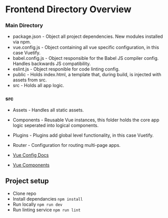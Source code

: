 # Frontend Directory Overview

### Main Directory
-   package.json    - Object all project dependencies. New modules installed via npm.
-   vue.config.js   - Object containing all vue specific configuration, in this case Vuetify.
-   babel.config.js - Object responsible for the Babel JS compiler config. Handles backwards JS compatibility.
-   eslint.js       - Object responible for code linting config.
-   public          - Holds index.html, a template that, during build, is injected with assets from src.
-   src             - Holds all app logic.

### src
-   Assets          - Handles all static assets.
-   Components      - Reusable Vue instances, this folder holds the core app logic seperated into logical components.
-   Plugins         - Plugins add global level functionality, in this case Vuetify.
-   Router          - Configuration for routing multi-page apps.

-   [Vue Config Docs](https://cli.vuejs.org/config/)
-   [Vue Components](https://vuejs.org/v2/guide/components.html)

## Project setup
-   Clone repo
-   Install dependancies ``npm install``
-   Run locally ``npm run dev``
-   Run linting service ``npm run lint``
